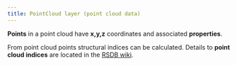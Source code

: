 ```yaml
---
title: PointCloud layer (point cloud data)
---
```


**Points** in a point cloud have **x,y,z** coordinates and associated **properties**.

From point cloud points structural indices can be calculated. Details to **point cloud indices** are located in the [RSDB wiki](https://github.com/environmentalinformatics-marburg/rsdb/wiki/Point-cloud-indices).